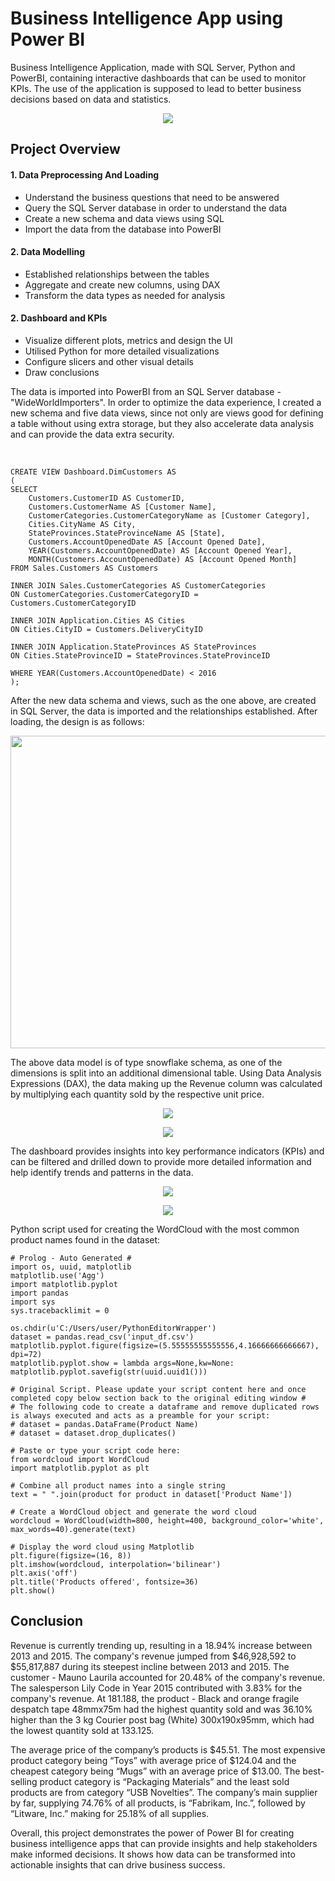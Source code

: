 # Business Intelligence App using Power BI

Business Intelligence Application, made with SQL Server, Python and PowerBI, containing interactive dashboards that can be used to monitor KPIs. The use of the application is supposed to lead to better business decisions based on data and statistics.

<p align="center">
<img align="center" src="https://github.com/PmnAngelov/BI-App-PowerBI/blob/main/Images/Overview.jpg" />
</p>

## Project Overview
#### **1. Data Preprocessing And Loading**
* Understand the business questions that need to be answered
* Query the SQL Server database in order to understand the data
* Create a new schema and data views using SQL
* Import the data from the database into PowerBI

#### **2. Data Modelling**
* Established relationships between the tables
* Aggregate and create new columns, using DAX
* Transform the data types as needed for analysis

#### **2. Dashboard and KPIs**
* Visualize different plots, metrics and design the UI
* Utilised Python for more detailed visualizations
* Configure slicers and other visual details
* Draw conclusions

The data is imported into PowerBI from an SQL Server database - "WideWorldImporters". In order to optimize the data experience, I created a new schema and five data views, since not only are views good for defining a table without using extra storage, but they also accelerate data analysis and can provide the data extra security.
<br/>

<br/>

```
CREATE VIEW Dashboard.DimCustomers AS
(
SELECT
	Customers.CustomerID AS CustomerID,
	Customers.CustomerName AS [Customer Name],
	CustomerCategories.CustomerCategoryName as [Customer Category],
	Cities.CityName AS City,
	StateProvinces.StateProvinceName AS [State],
	Customers.AccountOpenedDate AS [Account Opened Date],
	YEAR(Customers.AccountOpenedDate) AS [Account Opened Year],
	MONTH(Customers.AccountOpenedDate) AS [Account Opened Month]
FROM Sales.Customers AS Customers

INNER JOIN Sales.CustomerCategories AS CustomerCategories
ON CustomerCategories.CustomerCategoryID = Customers.CustomerCategoryID 

INNER JOIN Application.Cities AS Cities
ON Cities.CityID = Customers.DeliveryCityID

INNER JOIN Application.StateProvinces AS StateProvinces
ON Cities.StateProvinceID = StateProvinces.StateProvinceID

WHERE YEAR(Customers.AccountOpenedDate) < 2016
);
```

After the new data schema and views, such as the one above, are created in SQL Server, the data is imported and the relationships established. After loading, the design is as follows:

<p align="center">
<img align="center" src="https://github.com/PmnAngelov/BI-App-PowerBI/blob/main/Images/DataModel.PNG" width="800" height="500" />
</p>

The above data model is of type snowflake schema, as one of the dimensions is split into an additional dimensional table. Using Data Analysis Expressions (DAX), the data making up the Revenue column was calculated by multiplying each quantity sold by the respective unit price.

<p align="center">
<img align="center" src="https://github.com/PmnAngelov/BI-App-PowerBI/blob/main/Images/Intro.PNG" />
</p>


<p align="center">
<img align="center" src="https://github.com/PmnAngelov/BI-App-PowerBI/blob/main/Images/MainDashboard.PNG" />
</p>

The dashboard provides insights into key performance indicators (KPIs) and can be filtered and drilled down to provide more detailed information and help identify trends and patterns in the data.

<p align="center">
<img align="center" src="https://github.com/PmnAngelov/BI-App-PowerBI/blob/main/Images/Sales.PNG" />
</p>


<p align="center">
<img align="center" src="https://github.com/PmnAngelov/BI-App-PowerBI/blob/main/Images/Stock.PNG" />
</p>

Python script used for creating the WordCloud with the most common product names found in the dataset:

```
# Prolog - Auto Generated #
import os, uuid, matplotlib
matplotlib.use('Agg')
import matplotlib.pyplot
import pandas
import sys
sys.tracebacklimit = 0

os.chdir(u'C:/Users/user/PythonEditorWrapper')
dataset = pandas.read_csv('input_df.csv')
matplotlib.pyplot.figure(figsize=(5.55555555555556,4.16666666666667), dpi=72)
matplotlib.pyplot.show = lambda args=None,kw=None: matplotlib.pyplot.savefig(str(uuid.uuid1()))

# Original Script. Please update your script content here and once completed copy below section back to the original editing window #
# The following code to create a dataframe and remove duplicated rows is always executed and acts as a preamble for your script: 
# dataset = pandas.DataFrame(Product Name)
# dataset = dataset.drop_duplicates()

# Paste or type your script code here:
from wordcloud import WordCloud
import matplotlib.pyplot as plt

# Combine all product names into a single string
text = " ".join(product for product in dataset['Product Name'])

# Create a WordCloud object and generate the word cloud
wordcloud = WordCloud(width=800, height=400, background_color='white', max_words=40).generate(text)

# Display the word cloud using Matplotlib
plt.figure(figsize=(16, 8))
plt.imshow(wordcloud, interpolation='bilinear')
plt.axis('off')
plt.title('Products offered', fontsize=36)
plt.show()
```

## Conclusion

Revenue is currently trending up, resulting in a 18.94% increase between 2013 and 2015. The company's revenue jumped from $46,928,592 to $55,817,887 during its steepest incline between 2013 and 2015. The customer - Mauno Laurila accounted for 20.48% of the company's revenue. The salesperson Lily Code in Year 2015 contributed with 3.83% for the company's revenue. At 181.188, the product - Black and orange fragile despatch tape 48mmx75m had the highest quantity sold and was 36.10% higher than the 3 kg Courier post bag (White) 300x190x95mm, which had the lowest quantity sold at 133.125.


The average price of the company’s products is $45.51. The most expensive product category being “Toys” with average price of $124.04 and the cheapest category being “Mugs” with an average price of $13.00. The best-selling product category is “Packaging Materials” and the least sold products are from category “USB Novelties”. The company’s main supplier by far, supplying 74.76% of all products, is “Fabrikam, Inc.”, followed by “Litware, Inc.” making for 25.18% of all supplies.

Overall, this project demonstrates the power of Power BI for creating business intelligence apps that can provide insights and help stakeholders make informed decisions. It shows how data can be transformed into actionable insights that can drive business success.

